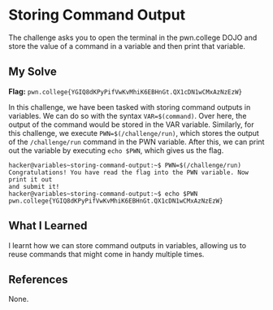 # Storing Command Output
The challenge asks you to open the terminal in the pwn.college DOJO and store the value of a command in a variable and then print that variable.

## My Solve
**Flag:** `pwn.college{YGIQ8dKPyPifVwKvMhiK6EBHnGt.QX1cDN1wCMxAzNzEzW}`

In this challenge, we have been tasked with storing command outputs in variables. We can do so with the syntax `VAR=$(command)`. Over here, the output of the command would be stored in the VAR variable. Similarly, for this challenge, we execute `PWN=$(/challenge/run)`, which stores the output of the `/challenge/run` command in the PWN variable. After this, we can print out the variable by executing `echo $PWN`, which gives us the flag.

```
hacker@variables~storing-command-output:~$ PWN=$(/challenge/run)
Congratulations! You have read the flag into the PWN variable. Now print it out 
and submit it!
hacker@variables~storing-command-output:~$ echo $PWN
pwn.college{YGIQ8dKPyPifVwKvMhiK6EBHnGt.QX1cDN1wCMxAzNzEzW}
```

## What I Learned
I learnt how we can store command outputs in variables, allowing us to reuse commands that might come in handy multiple times.

## References
None.